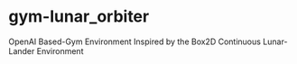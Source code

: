 # gym-lunar_orbiter
OpenAI Based-Gym Environment Inspired by the Box2D Continuous Lunar-Lander Environment
